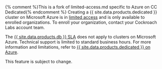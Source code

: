 {% comment %}This is a fork of limited-access.md specific to Azure on CC Dedicated{% endcomment %}
Creating a {{ site.data.products.dedicated }} cluster on Microsoft Azure is in [limited access](/docs/{{site.versions["stable"]}}/cockroachdb-feature-availability.html) and is only available to enrolled organizations. To enroll your organization, contact your Cockroach Labs account team.

The [{{ site.data.products.db }} SLA](https://cockroachlabs.com/cloud-terms-and-conditions/cockroachcloud-technical-service-level-agreement/) does not apply to clusters on Microsoft Azure. Technical support is limited to standard business hours. For more information and limitations, refer to [{{ site.data.products.dedicated }} on Azure](/docs/cockroachcloud/cockroachdb-dedicated-on-azure.html#faqs).

This feature is subject to change.
